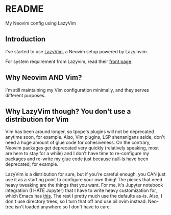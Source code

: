 # README

My Neovim config using LazyVim

## Introduction

I've started to use
[LazyVim](https://github.com/LazyVim/LazyVim), a Neovim setup powered by
Lazy.nvim.

For system requirement from Lazyvim, read their [front page](https://www.lazyvim.org/).

## Why Neovim AND Vim?

I'm still maintaining my Vim configuration minimally, and they serves
different purposes.

## Why LazyVim though? You don't use a distribution for Vim

 Vim has been around longer, so tpope's plugins will not be deprecated anytime
 soon, for example. Also, Vim plugins, LSP shenanigans aside, don't need a huge
 amount of glue code for cohesiveness. On the contrary, Neovim packages get
 deprecated very quickly (relatively speaking, most are here to stay for a
 while) and I don't have time to re-configure my packages and re-write my glue
 code just because
 [null-ls](https://github.com/jose-elias-alvarez/null-ls.nvim) have been
 deprecated, for example.

LazyVim is a distribution for sure, but if you're careful enough, you CAN just
use it as a starting point to configure your own thing! The pieces that need
heavy tweaking are the things that you want. For me, it's Jupyter notebook
integration (I HATE Jupyter) that I have to write heavy customization for, which
Emacs has [this](https://github.com/astoff/code-cells.el). The rest I pretty
much use the defaults as-is. Also, I don't use directory trees, so I turn that
off and use oil.nvim instead. Neo-tree isn't loaded anywhere so I don't have to
care.
